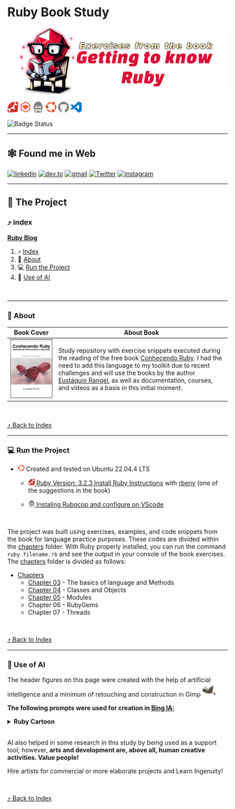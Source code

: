 <a id="ruby-book"></a>
# Ruby Book Study

<!-- 
    Logo image generated by Bing IA: https://www.bing.com/images/create/
    Prompt: Image of a red Ruby similar to the symbol of the Ruby programming language, wearing glasses, sitting on a simple chair, attentively reading a white-covered book. Drawing in comic book style, flat colors, white background for easy removal.
-->
[<img src="./docs/assets/images/layout/header_title.png" alt="Image of a red Ruby similar to the symbol of the Ruby programming language, wearing glasses, sitting on a simple chair, attentively reading a white-covered book. Drawing in comic book style, flat colors, white background for easy removal." />](#ruby-book)

<!-- 
    icons by:
    https://devicon.dev/
    https://simpleicons.org/
-->
[<img src="./docs/assets/images/icons/ruby.svg" width="25px" height="25px" alt="ruby logo" title="Ruby">](https://www.ruby-lang.org/en/) [<img src="./docs/assets/images/icons/rubygems.svg" width="25px" height="25px" alt="rubygems logo" title="Ruby Gems">](https://rubygems.org/) [<img src="./docs/assets/images/icons/rubocop.svg" width="25px" height="25px" alt="rubocop logo" title="RuboCop">](https://rubocop.org/) [<img src="./docs/assets/images/icons/ubuntu.svg" width="25px" height="25px Logo" title="Ubunto" alt="Ubunto" />](https://ubuntu.com/) [<img src="./docs/assets/images/icons/github.svg" width="25px" height="25px" alt="GitHub Logo" title="GitHub">](https://github.com/jtonynet) [<img src="./docs/assets/images/icons/visualstudiocode.svg" width="25px" height="25px" alt="VsCode Logo" title="VsCode">](https://code.visualstudio.com/) 

<!--
[<img src="./docs/assets/images/icons/nodedotjs.svg" width="25px" height="25px" alt="nodedotjs logo" title="NodeJS">](https://nodejs.org/en) [<img src="./docs/assets/images/icons/webpack.svg" width="25px" height="25px" alt="webpack logo" title="WebPack">](https://webpack.js.org/)

[<img src="./docs/assets/images/icons/cucumber.svg" width="25px" height="25px" alt="cucumber logo" title="Cucumber">](https://cucumber.io/)

[<img src="./docs/assets/images/icons/bootstrap.svg" width="25px" height="25px" alt="bootstrap logo" title="Bootstrap">](https://getbootstrap.com/)

[<img src="./docs/assets/images/icons/rubymine.svg" width="25px" height="25px" alt="rubymine ide logo" title="RubyMine IDE">](https://www.jetbrains.com/ruby/download/#section=linux) [<img src="./docs/assets/images/icons/docker.svg" width="25px" height="25px" alt="docker logo" title="Docker">](https://www.docker.com/) [<img src="./docs/assets/images/icons/githubactions.svg" width="25px" height="25px" alt="githubactions logo" title="Github Actions">](https://docs.github.com/pt/actions)
-->

![Badge Status](https://img.shields.io/badge/STATUS-IN_DEVELOPMENT-green) <!--![Badge GitHubActions]()-->

---

## 🕸️ Found me in Web

[![linkedin](https://img.shields.io/badge/Linkedin-0A66C2?style=for-the-badge&logo=linkedin&logoColor=white)](https://www.linkedin.com/in/jos%C3%A9-r-99896a39/) [![dev.to](https://img.shields.io/badge/dev.to-0A0A0A?style=for-the-badge&logo=devdotto&logoColor=white)](https://dev.to/learningenuity) [![gmail](https://img.shields.io/badge/Gmail-D14836?style=for-the-badge&logo=gmail&logoColor=white)](mailto:learningenuity@gmail.com) [![Twitter](https://img.shields.io/badge/Twitter-1DA1F2?style=for-the-badge&logo=twitter&logoColor=white)](https://twitter.com/learningenuity) [![instagram](https://img.shields.io/badge/Instagram-E4405F?style=for-the-badge&logo=instagram&logoColor=white)](https://www.instagram.com/learningenuity) 

---

## 📁 The Project

<a id="index"></a>
### ⤴️ index

__[Ruby Blog](#ruby-book)__<br/>
  1. ⤴️ [Index](#index)
  2. 📗 [About](#about)
  3. 💻 [Run the Project](#run)
  4. 🤖 [Use of AI](#ia)
 
<br/>

---

<a id="about"></a>
### 📗 About

| Book Cover | About Book |
|-------|-------|
|[![Book Cover](./docs/assets/images/screenshots/book_cover.png)](https://leanpub.com/conhecendo-ruby)| Study repository with exercise snippets executed during the reading of the free book [Conhecendo Ruby](https://leanpub.com/conhecendo-ruby). I had the need to add this language to my toolkit due to recent challenges and will use the books by the author [Eustáquio Rangel](https://eustaquiorangel.com/livros), as well as documentation, courses, and videos as a basis in this initial moment.|

<br/>

[⤴️ Back to Index](#index)

---

<a id="run"></a>
### 💻 Run the Project

- <img src="./docs/assets/images/icons/ubuntu.svg" width="15px" height="15px" alt="ubuntu logo" title="Ubuntu"> Created and tested on Ubuntu 22.04.4 LTS

  - [<img src="./docs/assets/images/icons/ruby.svg" width="15px" height="15px" alt="ruby logo" title="Ruby"> Ruby Version: 3.2.3 Install Ruby Instructions](https://www.ruby-lang.org/en/documentation/installation/#apt) with [rbenv](https://github.com/rbenv/rbenv) (one of the suggestions in the book)

  - [<img src="./docs/assets/images/icons/rubocop.svg" width="15px" height="15px" alt="rubocop logo" title="RuboCop"> Instaling Rubocop and configure on VScode](https://stackoverflow.com/questions/53367947/rubocop-on-vscode-not-working-error-rubocop-is-not-executable)

<br/>

The project was built using exercises, examples, and code snippets from the book for language practice purposes. These codes are divided within the [chapters](./chapters) folder. 
With Ruby properly installed, you can run the command `ruby filename.rb` and see the output in your console of the book exercises. The [chapters](./chapters) folder is divided as follows:

- [Chapters](./chapters)
  - [Chapter 03](./chapters/chapter-03) - The basics of language and Methods
  - [Chapter 04](./chapters/chapter-04) - Classes and Objects
  - [Chapter 05](./chapters/chapter-05) - Modules
  - Chapter 06 - RubyGems
  - Chapter 07 - Threads

<br/>

[⤴️ Back to Index](#index)

---

<a id="ia"></a>
### 🤖 Use of AI

The header figures on this page were created with the help of artificial intelligence and a minimum of retouching and construction in Gimp [<img src="./docs/assets/images/icons/gimp.svg" width="30" height="30 " title="Gimp" alt="Gimp Logo" />](https://www.gimp.org/)

__The following prompts were used for creation in [Bing IA:](https://www.bing.com/images/create/)__


<details>
  <summary><b>Ruby Cartoon</b></summary>
"Image of a red Ruby similar to the symbol of the Ruby programming language, wearing glasses, sitting on a simple chair, attentively reading a white-covered book. Drawing in comic book style, flat colors, white background for easy removal."<b>(sic)</b>
</details>


<br/>

AI also helped in some research in this study by being used as a support tool; however, __arts and development are, above all, human creative activities. Value people!__

Hire artists for commercial or more elaborate projects and Learn Ingenuity!

<br/>

[⤴️ Back to Index](#index)

<!-- 
lambda { @conversation.conversation_executions } status: 'supervision'

docker compose up postgres redis mailhog -d

yarn run build:watch

DATABASE_PORT=5435 DATABASE_ENDPOINT=postgres REDIS_URL=redis://redis:6379/0  CABLE_REDIS_URL=redis://redis:6379/1 RUBY_YJIT_ENABLE=1 RAILS_MAX_THREADS=20 bin/rails s

admin@dev.com | admin@123
-->